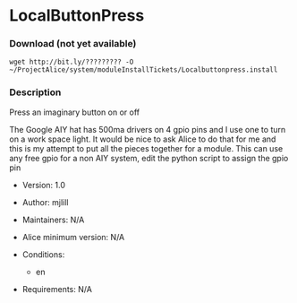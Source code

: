 # LocalButtonPress

### Download (not yet available)
`wget http://bit.ly/????????? -O ~/ProjectAlice/system/moduleInstallTickets/Localbuttonpress.install`

### Description
Press an imaginary button on or off

The Google AIY hat has 500ma drivers on 4 gpio pins and I use one to turn on a work space light.
It would be nice to ask Alice to do that for me and this is my attempt to put all the pieces
together for a module. This can use any free gpio for a non AIY system, edit the python script
to assign the gpio pin


- Version: 1.0
- Author: mjlill
- Maintainers: N/A
- Alice minimum version: N/A
- Conditions:
  - en

- Requirements: N/A

